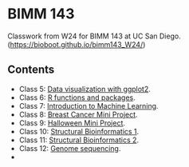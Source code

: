 # BIMM 143
Classwork from W24 for BIMM 143 at UC San Diego.
(https://bioboot.github.io/bimm143_W24/)

## Contents

- Class 5: [Data visualization with ggplot2](https://github.com/nehardeshpande/bimm143/blob/main/Class05/class05.pdf).
- Class 6: [R functions and packages](https://github.com/nehardeshpande/bimm143/blob/main/Class%206%20lab%20sheet.pdf).
- Class 7: [Introduction to Machine Learning](https://github.com/nehardeshpande/bimm143/blob/main/Class07.pdf).
- Class 8: [Breast Cancer Mini Project](https://github.com/nehardeshpande/bimm143/blob/main/Class-08.pdf).
- Class 9: [Halloween Mini Project](https://github.com/nehardeshpande/bimm143/blob/main/Class%2009.pdf).
- Class 10: [Structural Bioinformatics 1]().
- Class 11: [Structural Bioinformatics 2]().
- Class 12: [Genome sequencing]().
- 
